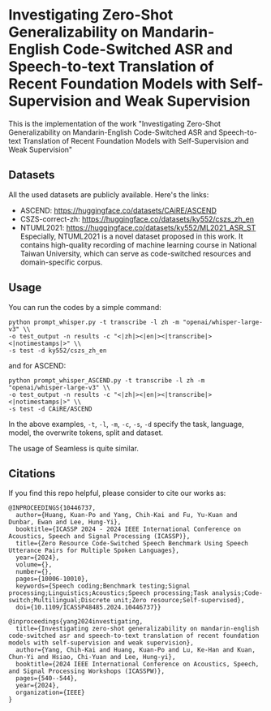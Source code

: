 # Investigating Zero-Shot Generalizability on Mandarin-English Code-Switched ASR and Speech-to-text Translation of Recent Foundation Models with Self-Supervision and Weak Supervision
This is the implementation of the work "Investigating Zero-Shot Generalizability on Mandarin-English Code-Switched ASR and Speech-to-text Translation of Recent Foundation Models with Self-Supervision and Weak Supervision"

## Datasets
All the used datasets are publicly available. Here's the links:
- ASCEND: https://huggingface.co/datasets/CAiRE/ASCEND
- CSZS-correct-zh: https://huggingface.co/datasets/ky552/cszs_zh_en
- NTUML2021: https://huggingface.co/datasets/ky552/ML2021_ASR_ST    
Especially, NTUML2021 is a novel dataset proposed in this work. It contains high-quality recording of machine learning course in National Taiwan University, which can serve as code-switched resources and domain-specific corpus.

## Usage
You can run the codes by a simple command:
```
python prompt_whisper.py -t transcribe -l zh -m "openai/whisper-large-v3" \\
-o test_output -n results -c "<|zh|><|en|><|transcribe|><|notimestamps|>" \\
-s test -d ky552/cszs_zh_en
```
and for ASCEND:
```
python prompt_whisper_ASCEND.py -t transcribe -l zh -m "openai/whisper-large-v3" \\
-o test_output -n results -c "<|zh|><|en|><|transcribe|><|notimestamps|>" \\
-s test -d CAiRE/ASCEND
```
In the above examples, ``-t``, ``-l``, ``-m``, ``-c``, ``-s``, ``-d`` specify the task, language, model, the overwrite tokens, split and dataset.

The usage of Seamless is quite similar.

## Citations
If you find this repo helpful, please consider to cite our works as:
```
@INPROCEEDINGS{10446737,
  author={Huang, Kuan-Po and Yang, Chih-Kai and Fu, Yu-Kuan and Dunbar, Ewan and Lee, Hung-Yi},
  booktitle={ICASSP 2024 - 2024 IEEE International Conference on Acoustics, Speech and Signal Processing (ICASSP)}, 
  title={Zero Resource Code-Switched Speech Benchmark Using Speech Utterance Pairs for Multiple Spoken Languages}, 
  year={2024},
  volume={},
  number={},
  pages={10006-10010},
  keywords={Speech coding;Benchmark testing;Signal processing;Linguistics;Acoustics;Speech processing;Task analysis;Code-switch;Multilingual;Discrete unit;Zero resource;Self-supervised},
  doi={10.1109/ICASSP48485.2024.10446737}}

@inproceedings{yang2024investigating,
  title={Investigating zero-shot generalizability on mandarin-english code-switched asr and speech-to-text translation of recent foundation models with self-supervision and weak supervision},
  author={Yang, Chih-Kai and Huang, Kuan-Po and Lu, Ke-Han and Kuan, Chun-Yi and Hsiao, Chi-Yuan and Lee, Hung-yi},
  booktitle={2024 IEEE International Conference on Acoustics, Speech, and Signal Processing Workshops (ICASSPW)},
  pages={540--544},
  year={2024},
  organization={IEEE}
}
```
